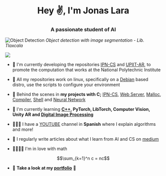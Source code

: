 <h1 align="center">Hey ✌, I'm Jonas Lara</h1>
<h3 align="center">A passionate student of AI</h3>


![Object Detection](./Sources/ComputerVision.gif)
_Object detection with image segmentation - Lib. Tlaxcala_

![](https://komarev.com/ghpvc/?username=Jonas-Lara)

- 🔭 I'm currently developing the repositories [IPN-CS](https://github.com/Jonas-Lara/IPN-CS) and [UPIIT-AR](https://github.com/Jonas-Lara/UPIIT-AR), to promote the computation that works at the National Polytechnic Institute 

- 🐧 All my repositories work on linux, specifically on a [Debian](https://www.debian.org/index.html) based distro, use the scripts to configure your environment

- 🎥 Behind the scenes in **my projects with C;** [IPN-CS](https://github.com/Jonas-Lara/IPN-CS), [Web Server](https://github.com/Jonas-Lara/Web-Server), [Malloc](https://github.com/Jonas-Lara/Malloc), [Compiler](https://github.com/Jonas-Lara/Compiler), [Shell](https://github.com/Jonas-Lara/IPN-CS/tree/master/16.-Llamadas-al-Sistema/ConstruyeUnShell) and [Neural Network](https://github.com/Jonas-Lara/NN-C) 

- 🌱 I'm currently learning **[C++](https://github.com/Jonas-Lara/Rock-Lee), PyTorch, LibTorch, Computer Vision, Unity AR and [Digital Image Processing](https://github.com/Jonas-Lara/DIP)**

- 🙋🏽‍♂️ I have a [YOUTUBE](https://www.youtube.com/@Jonas-1ara) channel in **Spanish** where I explain algorithms and more!

- 📝 I regularly write articles about what I learn from AI and CS on [medium](https://medium.com/@jonas_lara)

- 🫱🏻‍🫲🏾 I'm in love with math

$$\sum_{k=1}^n c = nc$$

- 👀 **Take a look at my [portfolio](https://jonas-lara.github.io/Portfolio-AI/)** 💼

